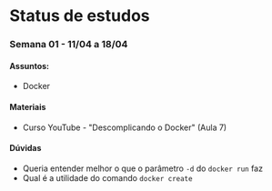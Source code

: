 # Status de estudos

### Semana 01 - 11/04 a 18/04
#### Assuntos:
- Docker

#### Materiais

- Curso YouTube - "Descomplicando o Docker" (Aula 7)

#### Dúvidas
- Queria entender melhor o que o parâmetro `-d` do `docker run` faz
- Qual é a utilidade do comando `docker create`
